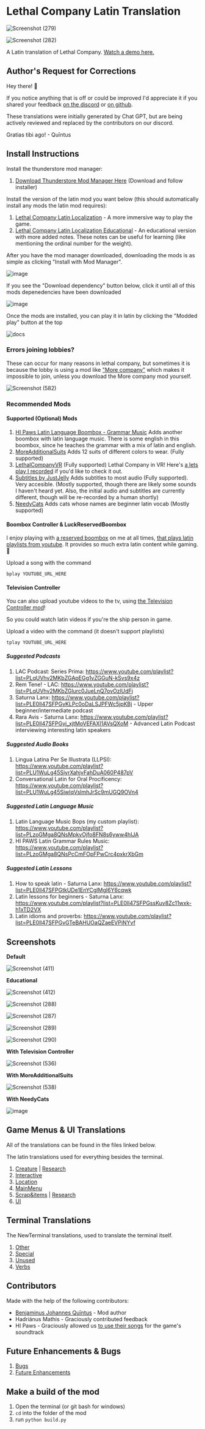 # Lethal Company Latin Translation

![Screenshot (279)](https://github.com/benjenkinsv95/lethal-company-latin-mod/assets/6377344/d2a7fd94-b074-4f67-8308-324c48f7ff33)

![Screenshot (282)](https://github.com/benjenkinsv95/lethal-company-latin-mod/assets/6377344/7faab851-6fc0-49c8-93dd-9cf5aa88330e)

A Latin translation of Lethal Company. [Watch a demo here.](https://www.youtube.com/watch?v=Czz-cJUbtaM)

## Author's Request for Corrections

Hey there! 👋

If you notice anything that is off or could be improved I'd appreciate it if you shared your feedback [on the discord](https://discord.gg/ludus) or [on github](https://github.com/benjenkinsv95/lethal-company-latin-mod/issues/new).

These translations were initially generated by Chat GPT, but are being actively reviewed and replaced by the contributors on our discord.

Gratias tibi ago! - Quīntus

## Install Instructions

Install the thunderstore mod manager:
1. [Download Thunderstore Mod Manager Here](https://www.overwolf.com/app/Thunderstore-Thunderstore_Mod_Manager) (Download and follow installer)

Install the version of the latin mod you want below (this should automatically install any mods the latin mod requires):
1. [Lethal Company Latin Localization](https://thunderstore.io/c/lethal-company/p/LudusTranslationis/Lethal_Company_Latin_Localization/) - A more immersive way to play the game.
2. [Lethal Company Latin Localization Educational](https://thunderstore.io/c/lethal-company/p/LudusTranslationis/Lethal_Company_Latin_Educational/) - An educational version with more added notes. These notes can be useful for learning (like mentioning the ordinal number for the weight).

After you have the mod manager downloaded, downloading the mods is as simple as clicking "Install with Mod Manager".

![image](https://github.com/benjenkinsv95/lethal-company-latin-mod/assets/6377344/ce9296b6-60be-4c08-bd0a-e52062891eb4)

If you see the "Download dependency" button below, click it until all of this mods depenedencies have been downloaded

![image](https://github.com/benjenkinsv95/lethal-company-latin-mod/assets/6377344/a967d6f4-50c5-4d6d-b000-a1a47ed43143)

Once the mods are installed, you can play it in latin by clicking the "Modded play" button at the top

![docs](https://github.com/benjenkinsv95/lethal-company-latin-mod/assets/6377344/a23be6cf-0951-47ad-a86b-26dc56366067)

### Errors joining lobbies?

These can occur for many reasons in lethal company, but sometimes it is because the lobby is using a mod like ["More company"](https://thunderstore.io/c/lethal-company/p/notnotnotswipez/MoreCompany/) which makes it impossible to join, unless you download the More company mod yourself.

![Screenshot (582)](https://github.com/benjenkinsv95/lethal-company-latin-mod/assets/6377344/b8b9392c-24d6-4318-8fbf-041cc274279d)


### Recommended Mods

#### Supported (Optional) Mods

1. [HI Paws Latin Language Boombox - Grammar Music](https://thunderstore.io/c/lethal-company/p/LudusTranslationis/HI_PAWS_LATIN_BOOMBOX/) Adds another boombox with latin language music. There is some english in this boombox, since he teaches the grammar with a mix of latin and english.
2. [MoreAdditionalSuits](https://thunderstore.io/c/lethal-company/p/ChooMcoo/MoreAdditionalSuits/) Adds 12 suits of different colors to wear. (Fully supported)
3. [LethalCompanyVR](https://thunderstore.io/c/lethal-company/p/DaXcess/LethalCompanyVR/) (Fully supported) Lethal Company in VR! Here's [a lets play I recorded](https://www.youtube.com/watch?v=VgfxZVCrRF4) if you'd like to check it out.
4. [Subtitles by JustJelly](https://thunderstore.io/c/lethal-company/p/JustJelly/Subtitles/) Adds subtitles to most audio (Fully supported). Very accesible. (Mostly supported, though there are likely some sounds I haven't heard yet. Also, the initial audio and subtitles are currently different, though will be re-recorded by a human shortly)
5. [NeedyCats](https://thunderstore.io/c/lethal-company/p/Jordo/NeedyCats/) Adds cats whose names are beginner latin vocab (Mostly supported)

#### Boombox Controller & LuckReservedBoombox

I enjoy playing with [a reserved boombox](https://thunderstore.io/c/lethal-company/p/Luck/LuckReservedBoombox/) on me at all times, [that plays latin playlists from youtube](https://thunderstore.io/c/lethal-company/p/KoderTeh/Boombox_Controller/). It provides so much extra latin content while gaming. 🙂

Upload a song with the command 

```
bplay YOUTUBE_URL_HERE
```

#### Television Controller

You can also upload youtube videos to the tv, using [the Television Controller mod](https://thunderstore.io/c/lethal-company/p/KoderTeh/Television_Controller/)!


So you could watch latin videos if you're the ship person in game.

Upload a video with the command (it doesn't support playlists)

```
tplay YOUTUBE_URL_HERE
```

##### Suggested Podcasts
1. LAC Podcast: Series Prima: https://www.youtube.com/playlist?list=PLqUVhv2MKbZGApEGg1vZGGuN-kSvs9x4z
2. Rem Tene! - LAC: https://www.youtube.com/playlist?list=PLqUVhv2MKbZGlurc0JueLnQ7ovOzlUdFj
1. Saturna Lanx: https://www.youtube.com/playlist?list=PLE0lI47SFPGvKLPc0oDaLSJPFWc5jpKBj - Upper beginner/intermediate podcast
2. Rara Avis - Saturna Lanx: https://www.youtube.com/playlist?list=PLE0lI47SFPGvj_xjtMoVEFAXI1AVsQXoM - Advanced Latin Podcast interviewing interesting latin speakers

##### Suggested Audio Books
1. Lingua Latina Per Se Illustrata (LLPSI): https://www.youtube.com/playlist?list=PLU1WuLg45SiyrXahjvFahDuA060P487pV
2. Conversational Latin for Oral Procificency: https://www.youtube.com/playlist?list=PLU1WuLg45SiwIqVslmhJrSc9mUGQ9OVn4


##### Suggested Latin Language Music
1. Latin Language Music Bops (my custom playlist): https://www.youtube.com/playlist?list=PLzoGMga8QNsMpkvOjfo8FN8s6yww4hIJA
2. HI PAWS Latin Grammar Rules Music: https://www.youtube.com/playlist?list=PLzoGMga8QNsPcCmFOpFPwCrc4pxkrXbGm

##### Suggested Latin Lessons
1. How to speak latin - Saturna Lanx: https://www.youtube.com/playlist?list=PLE0lI47SFPGtkUDe1EnYCgIMgI6Y6cqwk
2. Latin lessons for beginners - Saturna Lanx: https://www.youtube.com/playlist?list=PLE0lI47SFPGssKuv8Zc11wxk-h1xTD2VX
3. Latin idioms and proverbs: https://www.youtube.com/playlist?list=PLE0lI47SFPGvGTeBAHUOaQZaeEVPiNYvf


## Screenshots

**Default**

![Screenshot (411)](https://github.com/benjenkinsv95/lethal-company-latin-mod/assets/6377344/60eb8cea-c616-4046-911e-ef93af9013fa)


**Educational**

![Screenshot (412)](https://github.com/benjenkinsv95/lethal-company-latin-mod/assets/6377344/87cb0e7a-df16-4bac-8cd8-e3625e703c9d)

![Screenshot (288)](https://github.com/benjenkinsv95/lethal-company-latin-mod/assets/6377344/cea58d03-2c9a-4b55-ae1e-da585b1fd788)

![Screenshot (287)](https://github.com/benjenkinsv95/lethal-company-latin-mod/assets/6377344/0c80061f-0eb6-4ab8-b4eb-1724c173dfd1)

![Screenshot (289)](https://github.com/benjenkinsv95/lethal-company-latin-mod/assets/6377344/e2641e3d-a193-448d-86f8-ec0b773e960e)

![Screenshot (290)](https://github.com/benjenkinsv95/lethal-company-latin-mod/assets/6377344/3d908d96-d2e2-419f-b9a4-611b7ca746c6)

**With Television Controller**

![Screenshot (536)](https://github.com/benjenkinsv95/lethal-company-latin-mod/assets/6377344/1f8ec889-d6c6-4815-8448-b215a676bd0c)

**With MoreAdditionalSuits**

![Screenshot (538)](https://github.com/benjenkinsv95/lethal-company-latin-mod/assets/6377344/d72bf222-16f2-4452-a3a8-254e7634b478)


**With NeedyCats**

![image](https://github.com/benjenkinsv95/lethal-company-latin-mod/assets/6377344/6b6ba9e4-4d06-4cb6-b2d0-95102a1335ae)


## Game Menus & UI Translations
All of the translations can be found in the files linked below.

The latin translations used for everything besides the terminal.

1. [Creature](https://github.com/benjenkinsv95/lethal-company-latin-mod/blob/main/BepInEx/config/la/Creature.txt) | [Research](https://github.com/benjenkinsv95/lethal-company-latin-mod/issues/31#issuecomment-1891067445)
2. [Interactive](https://github.com/benjenkinsv95/lethal-company-latin-mod/blob/main/BepInEx/config/la/Interactive.txt)
3. [Location](https://github.com/benjenkinsv95/lethal-company-latin-mod/blob/main/BepInEx/config/la/Location.txt)
4. [MainMenu](https://github.com/benjenkinsv95/lethal-company-latin-mod/blob/main/BepInEx/config/la/MainMenu.txt)
5. [Scrap&items](https://github.com/benjenkinsv95/lethal-company-latin-mod/blob/main/BepInEx/config/la/Scrap&items.txt) | [Research](https://github.com/benjenkinsv95/lethal-company-latin-mod/issues/32#issuecomment-1893014092)
6. [UI](https://github.com/benjenkinsv95/lethal-company-latin-mod/blob/main/BepInEx/config/la/UI.txt)

## Terminal Translations
The NewTerminal translations, used to translate the terminal itself.

1. [Other](https://github.com/benjenkinsv95/lethal-company-latin-mod/blob/main/BepInEx/config/NewTerminal-Other.cfg)
2. [Special](https://github.com/benjenkinsv95/lethal-company-latin-mod/blob/main/BepInEx/config/NewTerminal-Special.cfg)
3. [Unused](https://github.com/benjenkinsv95/lethal-company-latin-mod/blob/main/BepInEx/config/NewTerminal-Unused.cfg)
4. [Verbs](https://github.com/benjenkinsv95/lethal-company-latin-mod/blob/main/BepInEx/config/NewTerminal-Verbs.cfg)

## Contributors

Made with the help of the following contributors:

* [Benjaminus Johannes Quīntus](https://ben-jenkins.com/welcome) - Mod author
* Hadriánus Mathis - Graciously contributed feedback
* HI Paws - Graciously allowed us [to use their songs](https://www.youtube.com/c/HIPAWS) for the game's soundtrack

## Future Enhancements & Bugs

1. [Bugs](https://github.com/benjenkinsv95/lethal-company-latin-mod/labels/bug)
2. [Future Enhancements](https://github.com/benjenkinsv95/lethal-company-latin-mod/labels/enhancement)

## Make a build of the mod

1. Open the terminal (or git bash for windows)
2. `cd` into the folder of the mod
3. run `python build.py`
